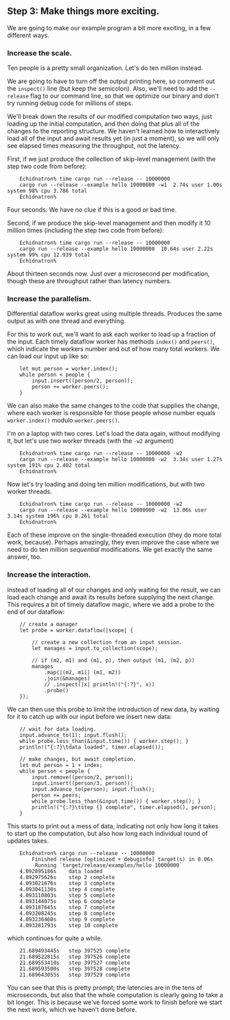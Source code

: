 ## Step 3: Make things more exciting.

We are going to make our example program a bit more exciting, in a few different ways.

### Increase the scale.

Ten people is a pretty small organization. Let's do ten million instead.

We are going to have to turn off the output printing here, so comment out the `inspect()` line (but keep the semicolon). Also, we'll need to add the `--release` flag to our command line, so that we optimize our binary and don't try running debug code for millions of steps.

We'll break down the results of our modified computation two ways, just loading up the initial computation, and then doing that plus all of the changes to the reporting structure. We haven't learned how to interactively load all of the input and await results yet (in just a moment), so we will only see elapsed times measuring the throughput, not the latency.

First, if we just produce the collection of skip-level management (with the step two code from before):

``` ignore
    Echidnatron% time cargo run --release -- 10000000
    cargo run --release --example hello 10000000 -w1  2.74s user 1.00s system 98% cpu 3.786 total
    Echidnatron%
```

Four seconds. We have no clue if this is a good or bad time.

Second, if we produce the skip-level management and then modify it 10 million times (including the step two code from before):

``` ignore
    Echidnatron% time cargo run --release -- 10000000
    cargo run --release --example hello 10000000  10.64s user 2.22s system 99% cpu 12.939 total
    Echidnatron%
```

About thirteen seconds now. Just over a microsecond per modification, though these are throughput rather than latency numbers.

### Increase the parallelism.

Differential dataflow works great using multiple threads. Produces the same output as with one thread and everything.

For this to work out, we'll want to ask each worker to load up a fraction of the input. Each timely dataflow worker has methods `index()` and `peers()`, which indicate the workers number and out of how many total workers. We can load our input up like so:

```rust,ignore
    let mut person = worker.index();
    while person < people {
        input.insert((person/2, person));
        person += worker.peers();
    }
```

We can also make the same changes to the code that supplies the change, where each worker is responsible for those people whose number equals `worker.index()` modulo `worker.peers()`.

I'm on a laptop with two cores. Let's load the data again, without modifying it, but let's use two worker threads (with the `-w2` argument)

``` ignore
    Echidnatron% time cargo run --release -- 10000000 -w2
    cargo run --release --example hello 10000000 -w2  3.34s user 1.27s system 191% cpu 2.402 total
    Echidnatron%
```

Now let's try loading and doing ten million modifications, but with two worker threads.

``` ignore
    Echidnatron% time cargo run --release -- 10000000 -w2
    cargo run --release --example hello 10000000 -w2  13.06s user 3.14s system 196% cpu 8.261 total
    Echidnatron%
```

Each of these improve on the single-threaded execution (they do more total work, because). Perhaps amazingly, they even improve the case where we need to do ten million *sequential* modifications. We get exactly the same answer, too.

### Increase the interaction.

Instead of loading all of our changes and only waiting for the result, we can load each change and await its results before supplying the next change. This requires a bit of timely dataflow magic, where we add a probe to the end of our dataflow:

```rust,ignore
    // create a manager
    let probe = worker.dataflow(|scope| {

        // create a new collection from an input session.
        let manages = input.to_collection(scope);

        // if (m2, m1) and (m1, p), then output (m1, (m2, p))
        manages
            .map(|(m2, m1)| (m1, m2))
            .join(&manages)
            // .inspect(|x| println!("{:?}", x))
            .probe()
    });
```

We can then use this probe to limit the introduction of new data, by waiting for it to catch up with our input before we insert new data:

```rust,ignore
    // wait for data loading.
    input.advance_to(1); input.flush();
    while probe.less_than(&input.time()) { worker.step(); }
    println!("{:?}\tdata loaded", timer.elapsed());

    // make changes, but await completion.
    let mut person = 1 + index;
    while person < people {
        input.remove((person/2, person));
        input.insert((person/3, person));
        input.advance_to(person); input.flush();
        person += peers;
        while probe.less_than(&input.time()) { worker.step(); }
        println!("{:?}\tstep {} complete", timer.elapsed(), person);
    }
```

This starts to print out a mess of data, indicating not only how long it takes to start up the computation, but also how long each individual round of updates takes.

``` ignore
    Echidnatron% cargo run --release -- 10000000
        Finished release [optimized + debuginfo] target(s) in 0.06s
         Running `target/release/examples/hello 10000000`
    4.092895186s    data loaded
    4.092975626s    step 2 complete
    4.093021676s    step 3 complete
    4.093041130s    step 4 complete
    4.093110803s    step 5 complete
    4.093144075s    step 6 complete
    4.093187645s    step 7 complete
    4.093208245s    step 8 complete
    4.093236460s    step 9 complete
    4.093281793s    step 10 complete
```

which continues for quite a while.

``` ignore
    21.689493445s   step 397525 complete
    21.689522815s   step 397526 complete
    21.689553410s   step 397527 complete
    21.689593500s   step 397528 complete
    21.689643055s   step 397529 complete
```

You can see that this is pretty prompt; the latencies are in the tens of microseconds, but also that the whole computation is clearly going to take a bit longer. This is because we've forced some work to finish before we start the next work, which we haven't done before.
